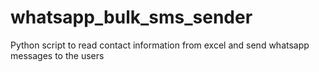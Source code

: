 # whatsapp_bulk_sms_sender
Python script to read contact information from excel and send whatsapp messages to the users

